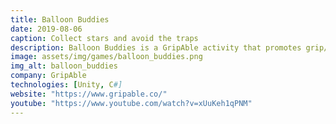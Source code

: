 ```yaml
---
title: Balloon Buddies
date: 2019-08-06
caption: Collect stars and avoid the traps
description: Balloon Buddies is a GripAble activity that promotes grip/release for exercise and rehabilitation. Balloon Buddies lets you control a friendly little owl tied to a ballon, trying to collect as many stars along the path as possible, while avoiding obstacles and traps.
image: assets/img/games/balloon_buddies.png
img_alt: balloon_buddies
company: GripAble
technologies: [Unity, C#]
website: "https://www.gripable.co/"
youtube: "https://www.youtube.com/watch?v=xUuKeh1qPNM"
---
```

